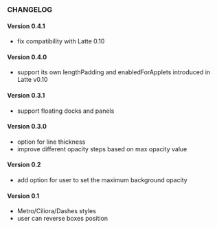### CHANGELOG

#### Version 0.4.1

* fix compatibility with Latte 0.10

#### Version 0.4.0

* support its own lengthPadding and enabledForApplets introduced in Latte v0.10

#### Version 0.3.1

* support floating docks and panels

#### Version 0.3.0

* option for line thickness
* improve different opacity steps based on max opacity value

#### Version 0.2

* add option for user to set the maximum background opacity

#### Version 0.1

* Metro/Ciliora/Dashes styles
* user can reverse boxes position
